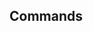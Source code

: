 <!-- Space: PreCommitHooks -->
<!-- Parent: Project -->
<!-- Title: Project Commands -->

<!-- Label: PreCommitHooks -->
<!-- Label: Project -->
<!-- Label: Commands -->
<!-- Include: docs/disclaimer.md -->
<!-- Include: ac:toc -->

## Commands
